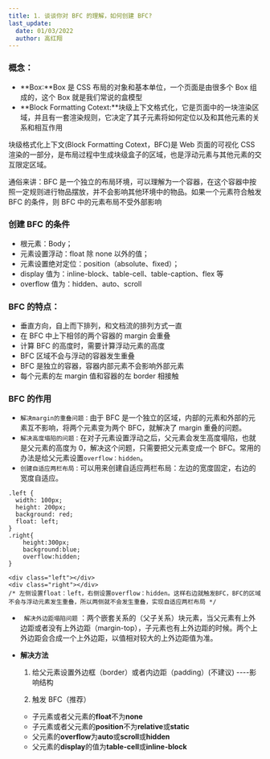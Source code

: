 ```yaml
---
title: 1. 谈谈你对 BFC 的理解，如何创建 BFC?
last_update:
  date: 01/03/2022
  author: 高红翔
---
```


### 概念：

- **Box:**Box 是 CSS 布局的对象和基本单位，一个页面是由很多个 Box 组成的，这个 Box 就是我们常说的盒模型
- **Block Formatting Cotext:**块级上下文格式化，它是页面中的一块渲染区域，并且有一套渲染规则，它决定了其子元素将如何定位以及和其他元素的关系和相互作用

块级格式化上下文(Block Formatting Cotext，BFC)是 Web 页面的可视化 CSS 渲染的一部分，是布局过程中生成块级盒子的区域，也是浮动元素与其他元素的交互限定区域。

通俗来讲：BFC 是一个独立的布局环境，可以理解为一个容器，在这个容器中按照一定规则进行物品摆放，并不会影响其他环境中的物品。如果一个元素符合触发 BFC 的条件，则 BFC 中的元素布局不受外部影响

### 创建 BFC 的条件

- 根元素：Body；
- 元素设置浮动：float 除 none 以外的值；
- 元素设置绝对定位：position（absolute、fixed）；
- display 值为：inline-block、table-cell、table-caption、flex 等
- overflow 值为：hidden、auto、scroll

### BFC 的特点：

- 垂直方向，自上而下排列，和文档流的排列方式一直
- 在 BFC 中上下相邻的两个容器的 margin 会重叠
- 计算 BFC 的高度时，需要计算浮动元素的高度
- BFC 区域不会与浮动的容器发生重叠
- BFC 是独立的容器，容器内部元素不会影响外部元素
- 每个元素的左 margin 值和容器的左 border 相接触

### BFC 的作用

- `解决margin的重叠问题：`由于 BFC 是一个独立的区域，内部的元素和外部的元素互不影响，将两个元素变为两个 BFC，就解决了 margin 重叠的问题。
- `解决高度塌陷的问题：`在对子元素设置浮动之后，父元素会发生高度塌陷，也就是父元素的高度为 0，解决这个问题，只需要把父元素变成一个 BFC。常用的办法是给父元素设置`overflow：hidden`。
- `创建自适应两栏布局：`可以用来创建自适应两栏布局：左边的宽度固定，右边的宽度自适应。

```
.left {
  width: 100px;
  height: 200px;
  background: red;
  float: left;
}
.right{
    height:300px;
    background:blue;
    overflow:hidden;
}

<div class="left"></div>
<div class="right"></div>
/* 左侧设置float：left，右侧设置overflow：hidden。这样右边就触发BFC，BFC的区域不会与浮动元素发生重叠，所以两侧就不会发生重叠，实现自适应两栏布局 */
```

- ` 解决外边距塌陷问题` ：两个嵌套关系的（父子关系）块元素，当父元素有上外边距或者没有上外边距（margin-top），子元素也有上外边距的时候。两个上外边距会合成一个上外边距，以值相对较大的上外边距值为准。

- **解决方法**

  1. 给父元素设置外边框（border）或者内边距（padding）(不建议) ----影响结构

  2. 触发 BFC（推荐）

  - 子元素或者父元素的**float**不为**none**
  - 子元素或者父元素的**position**不为**relative**或**static**
  - 父元素的**overflow**为**auto**或**scroll**或**hidden**
  - 父元素的**display**的值为**table-cell**或**inline-block**

